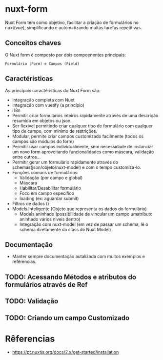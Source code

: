 # nuxt-form



Nuxt Form tem como objetivo, facilitar a criação de formulários no nuxt(vue), simplificando e automatizando muitas tarefas repetitivas.

## Conceitos chaves

O Nuxt form é composto por dois compoenentes principais:

    Formulário (Form) e Campos (Field)


## Caractéristicas

As principais caractéristicas do Nuxt Form são:

* Integração completa com Nuxt
* Integração com vuetify (a princípio)
* i18n
* Permitir criar formulários inteiros rapidamente através de uma descrição resumida em objetos ou json.
* Ser flexivel permitindo criar qualquer tipo de formulário com qualquer tipo de campo, com minimo de restrições.  
* Modular, permite criar campos customizado facilmente (todos os campos são módulos do form)
* Permitir usar campos individualmente, sem necessidade de instanciar um novo form aproveitando funcionalidades como máscara, validação entre outros...
* Permitir gerar um formulário rapidamente através do schemas(json/objeto/nuxt-model) e com o tempo customiza-lo.
* Funções comuns de formulários:
    * Validação (por campo e global) 
    * Máscara
    * Habilitar/Desabilitar formulário
    * Foco em campo específico
    * loading (ex: aguardar submit)
* Filtros de dados ()
* Models Inteligente (Objeto que representa os dados do formulário)
    * Models aninhado (possibilidade de vincular um campo umatributo aninhado vários niveis dentro)
    * Integração com nuxt-model (em vez de passar um schema, lê o schema diretamente da class do Nuxt Model)
    
    


## Documentação

* Manter sempre documentação autalizada com muitos exemplos e refêrencias.

## TODO: Acessando Métodos e atributos do formulários através de Ref

## TODO: Validação

## TODO: Criando um campo Customizado


# Rêferencias

*  https://pt.nuxtjs.org/docs/2.x/get-started/installation

